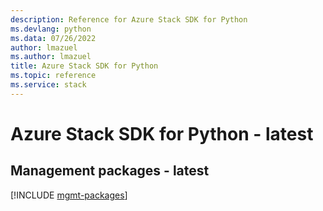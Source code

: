 ```yaml
---
description: Reference for Azure Stack SDK for Python
ms.devlang: python
ms.data: 07/26/2022
author: lmazuel
ms.author: lmazuel
title: Azure Stack SDK for Python
ms.topic: reference
ms.service: stack
---
```

# Azure Stack SDK for Python - latest

## Management packages - latest
[!INCLUDE [mgmt-packages](stack-mgmt-index.md)]